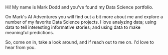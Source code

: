 <!--
.. title: Welcome to Mark's AI Adventures!
.. slug: index
.. date: 2020-04-15 09:04:27 UTC-06:00
.. tags:
.. category:
.. link:
.. description:
.. type: text
-->

Hi! My name is Mark Dodd and you've found my Data Science portfolio. 

On Mark's AI Adventures you will find out a bit more about me and explore a number of my favorite Data Science projects. I love analyzing data; using data to tell interesting informative stories; and using data to make meaningful predictions.

So, come on in, take a look around, and if reach out to me on. I'd love to hear from you.